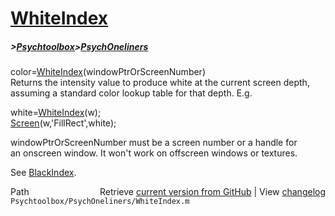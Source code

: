 # [WhiteIndex](WhiteIndex)
##### >[Psychtoolbox](Psychtoolbox)>[PsychOneliners](PsychOneliners)

color=[WhiteIndex](WhiteIndex)(windowPtrOrScreenNumber)  
Returns the intensity value to produce white at the current screen depth,  
assuming a standard color lookup table for that depth. E.g.  
  
white=[WhiteIndex](WhiteIndex)(w);  
[Screen](Screen)(w,'FillRect',white);  
  
windowPtrOrScreenNumber must be a screen number or a handle for  
an onscreen window. It won't work on offscreen windows or textures.  
  
See [BlackIndex](BlackIndex).  
  




<div class="code_header" style="text-align:right;">
  <span style="float:left;">Path&nbsp;&nbsp;</span> <span class="counter">Retrieve <a href=
  "https://raw.github.com/Psychtoolbox-3/Psychtoolbox-3/beta/Psychtoolbox/PsychOneliners/WhiteIndex.m">current version from GitHub</a> | View <a href=
  "https://github.com/Psychtoolbox-3/Psychtoolbox-3/commits/beta/Psychtoolbox/PsychOneliners/WhiteIndex.m">changelog</a></span>
</div>
<div class="code">
  <code>Psychtoolbox/PsychOneliners/WhiteIndex.m</code>
</div>

